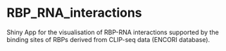 # RBP_RNA_interactions
Shiny App for the visualisation of RBP-RNA interactions supported by the binding sites of RBPs derived from CLIP-seq data (ENCORI database).
